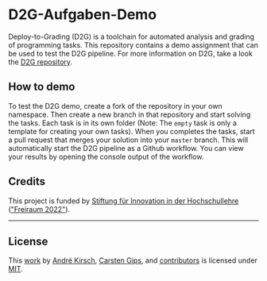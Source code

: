 # D2G-Aufgaben-Demo

Deploy-to-Grading (D2G) is a toolchain for automated analysis and grading of
programming tasks. This repository contains a demo assignment that can be used
to test the D2G pipeline. For more information on D2G, take a look the
[D2G repository](https://github.com/Programmiermethoden-CampusMinden/Deploy-to-Grading).

## How to demo

To test the D2G demo, create a fork of the repository in your own namespace.
Then create a new branch in that repository and start solving the tasks. Each
task is in its own folder (Note: The `empty` task is only a template for
creating your own tasks). When you completes the tasks, start a pull request
that merges your solution into your `master` branch. This will automatically
start the D2G pipeline as a Github workflow. You can view your results by
opening the console output of the workflow.

## Credits

This project is funded by [Stiftung für Innovation in der Hochschullehre](https://stiftung-hochschullehre.de)
(["Freiraum 2022"](https://stiftung-hochschullehre.de/foerderung/freiraum2022/)).

---

## License

This [work](https://github.com/Programmiermethoden/D2G-Aufgaben-Demo) by
[André Kirsch](https://github.com/AKirsch1),
[Carsten Gips](https://github.com/cagix), and
[contributors](https://github.com/Programmiermethoden/D2G-Aufgaben-Demo/graphs/contributors)
is licensed under [MIT](LICENSE.md).
